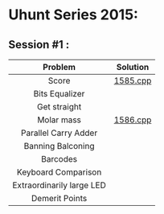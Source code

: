 # Uhunt Series 2015:
## Session #1 :
  |          Problem          |                                         Solution                                         |
  |:-------------------------:|:----------------------------------------------------------------------------------------:|
  |           Score           | [1585.cpp](https://github.com/moadmmh/Competitive-Programming/blob/master/UVA/1585.cpp) |
  |       Bits Equalizer      |                                                                                          |
  |        Get straight       |                                                                                          |
  |         Molar mass        | [1586.cpp](https://github.com/moadmmh/Competitive-Programming/blob/master/UVA/1586.cpp) |
  |    Parallel Carry Adder   |                                                                                          |
  |     Banning Balconing     |                                                                                          |
  |          Barcodes         |                                                                                          |
  |    Keyboard Comparison    |                                                                                          |
  | Extraordinarily large LED |                                                                                          |
  |       Demerit Points      |                                                                                          |
